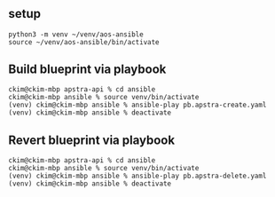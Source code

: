 #

## setup

```
python3 -m venv ~/venv/aos-ansible
source ~/venv/aos-ansible/bin/activate
```


## Build blueprint via playbook

```
ckim@ckim-mbp apstra-api % cd ansible 
ckim@ckim-mbp ansible % source venv/bin/activate
(venv) ckim@ckim-mbp ansible % ansible-play pb.apstra-create.yaml
(venv) ckim@ckim-mbp ansible % deactivate
```

## Revert blueprint via playbook

```
ckim@ckim-mbp apstra-api % cd ansible 
ckim@ckim-mbp ansible % source venv/bin/activate
(venv) ckim@ckim-mbp ansible % ansible-play pb.apstra-delete.yaml
(venv) ckim@ckim-mbp ansible % deactivate
```
